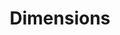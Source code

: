 ---
bigquery: https://console.cloud.google.com/bigquery?p=covid-19-dimensions-ai&page=table&d=data&t=publications
contributors: Digital Science, https://www.digital-science.com/
cost: Free for personal, non-commercial use.
description: Dimensions contains more than 100 million publications, ranging from
  articles published in scholarly journals, books and book chapters, to preprints
  and conference proceedings. All publications are contextualized with linked data
  sets, funding, publications, patents, clinical trials, and policy documents. You
  can also view associated categories, funders, institutions, and researcher profiles.
documentation: https://docs.dimensions.ai/bigquery/index.html
last_edit: 04/05/2022, 10:43:13
location: https://www.dimensions.ai/products/free/
maintained_by: Digital Science, https://www.digital-science.com/
schema_fields:
- mesh_headings
- cited_by_ids
- repository_name
- granted_date
- assignee_countries
- altmetrics
- patent_ids
- end_date
- family_count
- metrics
- conference
- concepts
- date_inserted
- email_address
- research_org_country_names
- title
- proceedings_title
- book_series_title
- funder_org_acronyms
- start_date
- address
- description
- interventions
- original_assignee_countries
- journal
- open_access_categories
- gender
- category_sdg
- funding_cad
- publisher
- active_years
- funding_eur
- conditions
- filing_date
- labels
- funding_cny
- repository_url
- research_orgs
- granted_year
- publication_ids
- research_org_state_codes
- external_ids
- isbn
- associated_publication_arxiv_id
- legal_events
- publication_date
- id
- priority_year
- relationships
- date_normal
- date_online
- source_id
- category_hra
- kind
- abstract
- assignee_orgs
- book_title
- research_org_state_names
- research_org_countries
- jurisdiction
- family_id
- resulting_publication_doi
- status
- filing_year
- date_print
- current_assignee_orgs
- funding_amount
- funding_jpy
- year
- pmcid
- researcher_ids
- language
- original_assignee
- legal_status
- citations_count
- eisbn
- phase
- funding_aud
- associated_publication_doi
- linkout
- associated_publication_id
- priority_date
- organisation_details
- funder_org_state_codes
- family_members_ids
- investigators
- date
- types
- issue
- category_icrp_ct
- category_for
- funder_countries
- funding_nzd
- cpc
- acronym
- mesh_terms
- category_hrcs_hc
- filing_status
- repository_id
- journal_lists
- arxiv_id
- funder_orgs
- acronyms
- type
- editors
- pages
- volume
- original_title
- category_uoa
- application_number
- funding_details
- current_assignee
- expiration_date
- license
- funder_org_cities
- funding_gbp
- created_date
- inventor_names
- open_access_categories_v2
- research_org_city_names
- associated_grant_ids
- foa_number
- brief_title
- original_abstract
- wikipedia_url
- reference_ids
- acknowledgements
- date_modified
- registry
- parent_id
- date_imported_gbq
- expiration_year
- resulting_publication_ids
- links
- end_year
- doi
- funding_chf
- category_rcdc
- citation_string
- ipcr
- funding_usd
- category_icrp_cso
- funding_currency
- subtitles
- pmid
- authors
- associated_publication_pmid
- publication_year
- category_hrcs_rac
- grant_number
- established
- supporting_grant_ids
- category_bra
- name
- categories
- start_year
- funder_org
- embargo_date
- clinical_trial_ids
- current_assignee_countries
- aliases
- citations
- funder_org_countries
- original_assignee_orgs
- research_org_cities
shortname: dimensions
tags:
- scholarly literature
- patents
- funding
- clinical trials
- academic profiles
terms_of_use: 'Use of both the Dimensions COVID-19 dataset and full Dimensions dataset
  are subject to the Dimensions Terms of use: https://www.dimensions.ai/policies-terms-legal '
title: Dimensions
uuid: dcff88bd-fe6b-4fdb-8159-809bf9d7bc1c
---
